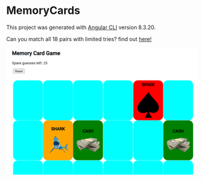 # MemoryCards

This project was generated with [Angular CLI](https://github.com/angular/angular-cli) version 8.3.20.

Can you match all 18 pairs with limited tries? find out [here!](https://j0hnruss0.github.io/classic-memory/)

<img src='/src/assets/images/memory-screen.png' target='_blank' width='700'>